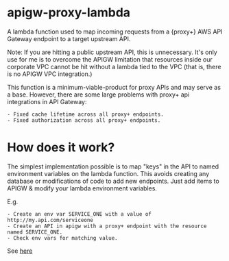 # apigw-proxy-lambda
A lambda function used to map incoming requests from a {proxy+} AWS API Gateway endpoint to a target upstream API.

Note: If you are hitting a public upstream API, this is unnecessary. It's only use for me is to overcome the APIGW limitation that resources inside our corporate VPC cannot be hit without a lambda tied to the VPC (that is, there is no APIGW VPC integration.)

This function is a minimum-viable-product for proxy APIs and may serve as a base. However, there are some large problems with proxy+ api integrations in API Gateway:

    - Fixed cache lifetime across all proxy+ endpoints.
    - Fixed authorization across all proxy+ endpoints.

# How does it work?

The simplest implementation possible is to map "keys" in the API to named environment variables on the lambda function. This avoids creating any database or modifications of code to add new endpoints. Just add items to APIGW & modify your lambda environment variables.

E.g. 

    - Create an env var SERVICE_ONE with a value of http://my.api.com/serviceone
    - Create an API in apigw with a proxy+ endpoint with the resource named SERVICE_ONE.
    - Check env vars for matching value. 

See [here](https://github.com/thehighlander/apigw-proxy-lambda/blob/master/apigw-proxy-lambda/lambda_function.py#L47)